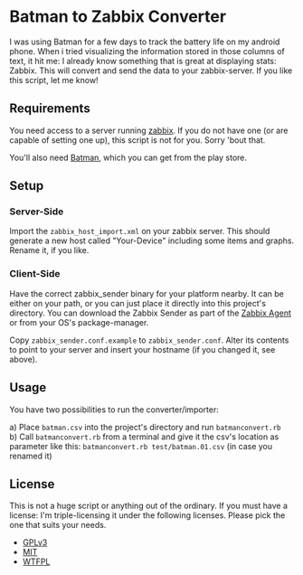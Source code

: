 # Batman to Zabbix Converter

I was using Batman for a few days to track the battery life on my android phone. When i tried visualizing the information stored in those columns of text, it hit me: I already know something that is great at displaying stats: Zabbix. This will convert and send the data to your zabbix-server. If you like this script, let me know!

## Requirements

You need access to a server running [zabbix](http://www.zabbix.com/). If you do not have one (or are capable of setting one up), this script is not for you. Sorry 'bout that.

You'll also need [Batman](https://play.google.com/store/apps/details?id=com.voss.batman), which you can get from the play store.

## Setup

### Server-Side

Import the `zabbix_host_import.xml` on your zabbix server. This should generate a new host called "Your-Device" including some items and graphs. Rename it, if you like.

### Client-Side

Have the correct zabbix_sender binary for your platform nearby. It can be either on your path, or you can just place it directly into this project's directory. You can download the Zabbix Sender as part of the [Zabbix Agent](http://www.zabbix.com/download.php) or from your OS's package-manager.

Copy `zabbix_sender.conf.example` to `zabbix_sender.conf`. Alter its contents to point to your server and insert your hostname (if you changed it, see above).

## Usage

You have two possibilities to run the converter/importer:

a) Place `batman.csv` into the project's directory and run `batmanconvert.rb`  
b) Call `batmanconvert.rb` from a terminal and give it the csv's location as parameter like this: `batmanconvert.rb test/batman.01.csv` (in case you renamed it)

## License

This is not a huge script or anything out of the ordinary. If you must have a license: I'm triple-licensing it under the following licenses. Please pick the one that suits your needs.

* [GPLv3](http://www.gnu.org/copyleft/gpl.html)
* [MIT](http://opensource.org/licenses/MIT)
* [WTFPL](http://sam.zoy.org/wtfpl/)

